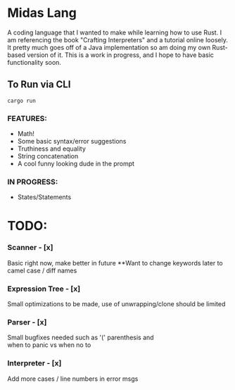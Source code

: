 # Midas Lang

A coding language that I wanted to make while learning how to use Rust.
I am referencing the book "Crafting Interpreters" and a tutorial online loosely. It pretty much goes off of a Java implementation so am doing my own Rust-based version of it.
This is a work in progress, and I hope to have basic functionality soon.


## To Run via CLI

```
cargo run
```

### FEATURES:
- Math!
- Some basic syntax/error suggestions
- Truthiness and equality
- String concatenation
- A cool funny looking dude in the prompt

### IN PROGRESS:
- States/Statements

# TODO:

### Scanner - [x]
Basic right now, make better in future
**Want to change keywords later to camel case / diff names
### Expression Tree - [x]
Small optimizations to be made, use of
unwrapping/clone should be limited
### Parser - [x]
Small bugfixes needed such as '(' parenthesis and  
when to panic vs when no to
### Interpreter - [x]
Add more cases / line numbers in error msgs


